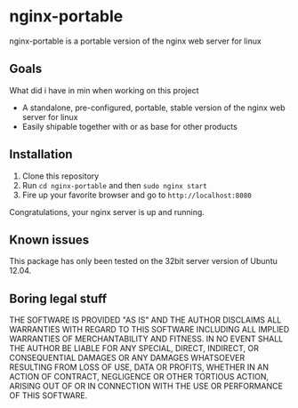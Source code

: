 nginx-portable
==============

nginx-portable is a portable version of the nginx web server for linux

## Goals
What did i have in min when working on this project
* A standalone, pre-configured, portable, stable version of the nginx web server for linux
* Easily shipable together with or as base for other products

## Installation
1. Clone this repository
2. Run `cd nginx-portable` and then `sudo nginx start`
3. Fire up your favorite browser and go to `http://localhost:8080`

Congratulations, your nginx server is up and running.

## Known issues
This package has only been tested on the 32bit server version of Ubuntu 12.04.

## Boring legal stuff

THE SOFTWARE IS PROVIDED "AS IS" AND THE AUTHOR DISCLAIMS ALL WARRANTIES WITH REGARD TO THIS SOFTWARE INCLUDING ALL IMPLIED WARRANTIES OF MERCHANTABILITY AND FITNESS. IN NO EVENT SHALL THE AUTHOR BE LIABLE FOR ANY SPECIAL, DIRECT, INDIRECT, OR CONSEQUENTIAL DAMAGES OR ANY DAMAGES WHATSOEVER RESULTING FROM LOSS OF USE, DATA OR PROFITS, WHETHER IN AN ACTION OF CONTRACT, NEGLIGENCE OR OTHER TORTIOUS ACTION, ARISING OUT OF OR IN CONNECTION WITH THE USE OR PERFORMANCE OF THIS SOFTWARE.
